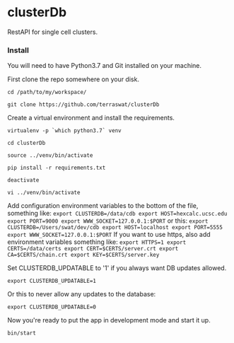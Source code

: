 # clusterDb
RestAPI for single cell clusters.

### Install

You will need to have Python3.7 and Git installed on your machine.

First clone the repo somewhere on your disk.

`cd /path/to/my/workspace/`

`git clone https://github.com/terraswat/clusterDb`


Create a virtual environment and install the requirements.

``virtualenv -p `which python3.7` venv``

`cd clusterDb`

`source ../venv/bin/activate`

`pip install -r requirements.txt`

`deactivate`

`vi ../venv/bin/activate`

Add configuration environment variables to the bottom of the file, something like:
`
export CLUSTERDB=/data/cdb
export HOST=hexcalc.ucsc.edu
export PORT=9000
export WWW_SOCKET=127.0.0.1:$PORT
`
or this:
`
export CLUSTERDB=/Users/swat/dev/cdb
export HOST=localhost
export PORT=5555
export WWW_SOCKET=127.0.0.1:$PORT
` 
If you want to use https, also add environment variables something like:
`
export HTTPS=1
export CERTS=/data/certs
export CERT=$CERTS/server.crt
export CA=$CERTS/chain.crt
export KEY=$CERTS/server.key
`

Set CLUSTERDB_UPDATABLE to '1' if you always want DB updates allowed.

`export CLUSTERDB_UPDATABLE=1`

Or this to never allow any updates to the database:

`export CLUSTERDB_UPDATABLE=0`

Now you're ready to put the app in development mode and start it up.

`bin/start`
